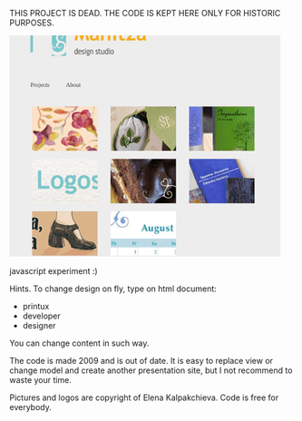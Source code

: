 THIS PROJECT IS DEAD.  THE CODE IS KEPT HERE ONLY FOR HISTORIC PURPOSES.


![](manitza.gif)

javascript experiment :) 

Hints. To change design on fly, type on html document: 
  - printux
  - developer
  - designer
  
You can change content in such way.


The code is made 2009 and is out of date.
It is easy to replace view or change model and create another presentation site, but I not recommend to waste your time. 

Pictures and logos are copyright of Elena Kalpakchieva. Code is free for everybody. 




